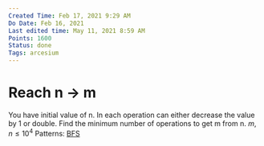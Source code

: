 ```yaml
---
Created Time: Feb 17, 2021 9:29 AM
Do Date: Feb 16, 2021
Last edited time: May 11, 2021 8:59 AM
Points: 1600
Status: done
Tags: arcesium
---
```


# Reach n → m

You have initial value of n. In each operation can either decrease the value by 1 or double. Find the minimum number of operations to get m from n. $m, n \le 10^4$
Patterns: [BFS](BFS.md)